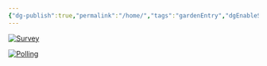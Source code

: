 ```yaml
---
{"dg-publish":true,"permalink":"/home/","tags":"gardenEntry","dgEnableSearch":true}
---
```





[![Survey](https://encrypted-tbn0.gstatic.com/images?q=tbn:ANd9GcRjt7xKYVz0FAyx-sB-m5mYTW7W0kgqp5PlsQ&usqp=CAU)](https://tally.so/r/wvXD5X)



[![Polling](https://sccds.org/wp-content/uploads/2021/03/poll.jpg)](https://www.menti.com/al3uns5jhxox)


